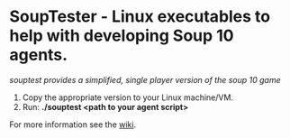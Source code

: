# SoupTester - Linux executables to help with developing Soup 10 agents.

*souptest provides a simplified, single player version of the soup 10 game*
1) Copy the appropriate version to your Linux machine/VM.
2) Run:
  **./souptest \<path to your agent script\>**

For more information see the [wiki](https://github.com/spasticus74/SoupTester/wiki).
